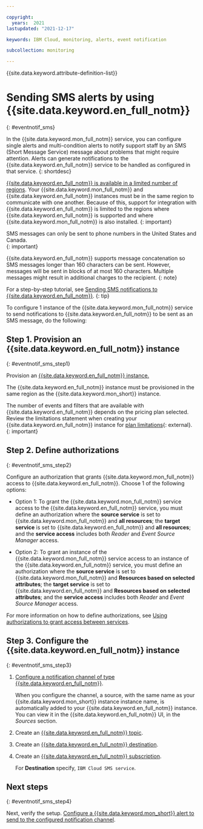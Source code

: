 ```yaml
---

copyright:
  years:  2021
lastupdated: "2021-12-17"

keywords: IBM Cloud, monitoring, alerts, event notification

subcollection: monitoring

---
```


{{site.data.keyword.attribute-definition-list}}

# Sending SMS alerts by using {{site.data.keyword.en_full_notm}}
{: #eventnotif_sms}

In the {{site.data.keyword.mon_full_notm}} service, you can configure single alerts and multi-condition alerts to notify support staff by an SMS (Short Message Service) message about problems that might require attention. Alerts can generate notifications to the {{site.data.keyword.en_full_notm}} service to be handled as configured in that service. 
{: shortdesc}

[{{site.data.keyword.en_full_notm}} is available in a limited number of regions](/docs/event-notifications?topic=event-notifications-en-regions-endpoints). Your {{site.data.keyword.mon_full_notm}} and {{site.data.keyword.en_full_notm}} instances must be in the same region to communicate with one another.  Because of this, support for integration with {{site.data.keyword.en_full_notm}} is limited to the regions where {{site.data.keyword.en_full_notm}} is supported and where {{site.data.keyword.mon_full_notm}} is also installed.
{: important}

SMS messages can only be sent to phone numbers in the United States and Canada.  
{: important}

{{site.data.keyword.en_full_notm}} supports message concatenation so SMS messages longer than 160 characters can be sent.  However, messages will be sent in blocks of at most 160 characters.  Multiple messages might result in additional charges to the recipient.
{: note}

For a step-by-step tutorial, see [Sending SMS notifications to {{site.data.keyword.en_full_notm}}](/docs/monitoring?topic=monitoring-tutorial-en-sms).
{: tip}

To configure 1 instance of the {{site.data.keyword.mon_full_notm}} service to send notifications to {{site.data.keyword.en_full_notm}} to be sent as an SMS message, do the following:

## Step 1. Provision an {{site.data.keyword.en_full_notm}} instance
{: #eventnotif_sms_step1}

Provision an [{{site.data.keyword.en_full_notm}} instance.](/docs/event-notifications?topic=event-notifications-en-create-en-instance)

The {{site.data.keyword.en_full_notm}} instance must be provisioned in the same region as the {{site.data.keyword.mon_short}} instance.
    
The number of events and filters that are available with {{site.data.keyword.en_full_notm}} depends on the pricing plan selected.  Review the limitations statement when creating your {{site.data.keyword.en_full_notm}} instance for [plan limitations](https://cloud.ibm.com/catalog/services/event-notifications){: external}.
{: important}

## Step 2. Define authorizations
{: #eventnotif_sms_step2}

Configure an authorization that grants {{site.data.keyword.mon_full_notm}} access to {{site.data.keyword.en_full_notm}}. Choose 1 of the following options:

- Option 1: To grant the {{site.data.keyword.mon_full_notm}} service access to the {{site.data.keyword.en_full_notm}} service, you must define an authorization where the **source service** is set to {{site.data.keyword.mon_full_notm}} and **all resources**; the **target service** is set to {{site.data.keyword.en_full_notm}} and **all resources**; and the **service access** includes both *Reader* and *Event Source Manager* access.
    
- Option 2: To grant an instance of the {{site.data.keyword.mon_full_notm}} service access to an instance of the {{site.data.keyword.en_full_notm}} service, you must define an authorization where the **source service** is set to {{site.data.keyword.mon_full_notm}} and **Resources based on selected attributes**; the **target service** is set to {{site.data.keyword.en_full_notm}} and **Resources based on selected attributes**; and the **service access** includes both *Reader* and *Event Source Manager* access.
    
For more information on how to define authorizations, see [Using authorizations to grant access between services](/docs/account?topic=account-serviceauth&interface=ui).

## Step 3. Configure the {{site.data.keyword.en_full_notm}} instance
{: #eventnotif_sms_step3}

1. [Configure a notification channel of type {{site.data.keyword.en_full_notm}}](/docs/event-notifications?topic=event-notifications-en-create-en-source).

    When you configure the channel, a source, with the same name as your {{site.data.keyword.mon_short}} instance instance name, is automatically added to your {{site.data.keyword.en_full_notm}} instance. You can view it in the {{site.data.keyword.en_full_notm}} UI, in the *Sources* section.

2. Create an [{{site.data.keyword.en_full_notm}} topic](/docs/event-notifications?topic=event-notifications-en-create-en-topic).

5. Create an [{{site.data.keyword.en_full_notm}} destination](/docs/event-notifications?topic=event-notifications-en-create-en-destination).

6. Create an [{{site.data.keyword.en_full_notm}} subscription](/docs/event-notifications?topic=event-notifications-en-create-en-subscription).  

    For **Destination** specify, `IBM Cloud SMS service`.

## Next steps
{: #eventnotif_sms_step4}

Next, verify the setup. [Configure a {{site.data.keyword.mon_short}} alert to send to the configured notification channel](/docs/monitoring?topic=monitoring-alerts).

